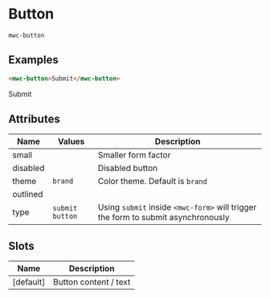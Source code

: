 # Button
`mwc-button`

## Examples
```html
<mwc-button>Submit</mwc-button>
```
<mwc-button>Submit</mwc-button>

## Attributes
| Name      | Values    | Description       |
| ---       | ---       | ---               |
| small     |           | Smaller form factor      |
| disabled  |           | Disabled button   |
| theme     | `brand`   | Color theme. Default is `brand`       |
| outlined  |    | |
| type      | `submit` `button` | Using `submit` inside `<mwc-form>` will trigger the form to submit asynchronously |

## Slots
| Name | Description |
| ---  | ---         |
| [default] | Button content / text |